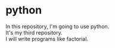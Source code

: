 # python
In this repository, I'm going to use python.
<br>
It's my third repository.
<br>
I will write programs like factorial.
